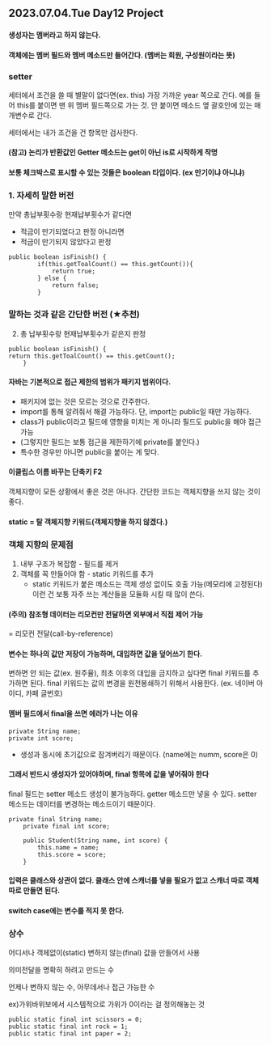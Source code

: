 ## 2023.07.04.Tue Day12 Project

#### 생성자는 멤버라고 하지 않는다.
#### 객체에는 멤버 필드와 멤버 메소드만 들어간다. (멤버는 회원, 구성원이라는 뜻)

### setter
세터에서 조건을 쓸 때 별말이 없다면(ex. this) 가장 가까운 year 쪽으로 간다.
예를 들어 this를 붙이면 맨 위 멤버 필드쪽으로 가는 것. 안 붙이면 메소드 옆 괄호안에 있는 매개변수로 간다.

세터에서는 내가 조건을 건 항목만 검사한다.

#### (참고) 논리가 반환값인 Getter 메소드는 get이 아닌 is로 시작하게 작명

#### 보통 체크박스로 표시할 수 있는 것들은 boolean 타입이다. (ex 만기이냐 아니냐)



### 1. 자세히 말한 버전
만약 총납부횟수랑 현재납부횟수가 같다면
- 적금이 만기되었다고 판정
아니라면
- 적금이 만기되지 않았다고 판정

```
public boolean isFinish() {
		if(this.getToalCount() == this.getCount()){
			return true;
		} else {
			return false;
		}
```

### 말하는 것과 같은 간단한 버전 (★추천)
2. 총 납부횟수랑 현재납부횟수가 같은지 판정

```
public boolean isFinish() {
return this.getToalCount() == this.getCount();
	}
```

#### 자바는 기본적으로 접근 제한의 범위가 패키지 범위이다. 
- 패키지에 없는 것은 모르는 것으로 간주한다.
- import를 통해 알려줘서 해결 가능하다. 단, import는 public일 때만 가능하다.
- class가 public이라고 필드에 영향을 미치는 게 아니라 필드도 public을 해야 접근 가능
- (그렇지만 필드는 보통 접근을 제한하기에 private를 붙인다.)
- 특수한 경우만 아니면 public을 붙이는 게 맞다.

#### 이클립스 이름 바꾸는 단축키 F2

객체지향이 모든 상황에서 좋은 것은 아니다.
간단한 코드는 객체지향을 쓰지 않는 것이 좋다.
#### static = 탈 객체지향 키워드(객체지향을 하지 않겠다.)

### 객체 지향의 문제점
1. 내부 구조가 복잡함 - 필드를 제거
2. 객체를 꼭 만들어야 함 - static 키워드를 추가
   - static 키워드가 붙은 메소드는 객체 생성 없이도 호출 가능(메모리에 고정된다)
이런 건 보통 자주 쓰는 계산들을 모듈화 시킬 때 많이 쓴다.

#### (주의) 참조형 데이터는 리모컨만 전달하면 외부에서 직접 제어 가능
= 리모컨 전달(call-by-reference)

#### 변수는 하나의 값만 저장이 가능하며, 대입하면 값을 덮어쓰기 한다.
변하면 안 되는 값(ex. 원주율), 최초 이후의 대입을 금지하고 싶다면 final 키워드를 추가하면 된다.
final 키워드는 값의 변경을 원천봉쇄하기 위해서 사용한다. (ex. 네이버 아이디, 카페 글번호)

#### 멤버 필드에서 final을 쓰면 에러가 나는 이유
```
private String name;
private int score;
```
- 생성과 동시에 초기값으로 잠겨버리기 때문이다. (name에는 numm, score은 0)
#### 그래서 반드시 생성자가 있어야하며, final 항목에 값을 넣어줘야 한다
final 필드는 setter 메소드 생성이 불가능하다. getter 메소드만 넣을 수 있다.
setter 메소드는 데이터를 변경하는 메소드이기 때문이다.

```
private final String name;
	private final int score;
	
	public Student(String name, int score) {
		this.name = name;
		this.score = score;
	}
```

#### 입력은 클래스와 상관이 없다. 클래스 안에 스캐너를 넣을 필요가 없고 스캐너 따로 객체 따로 만들면 된다.

#### switch case에는 변수를 적지 못 한다.

### 상수
어디서나 객체없이(static) 변하지 않는(final) 값을 만들어서 사용

의미전달을 명확히 하려고 만드는 수

언제나 변하지 않는 수, 아무데서나 접근 가능한 수

ex)가위바위보에서 시스템적으로 가위가 0이라는 걸 정의해놓는 것
```
public static final int scissors = 0;
public static final int rock = 1;
public static final int paper = 2;
```

